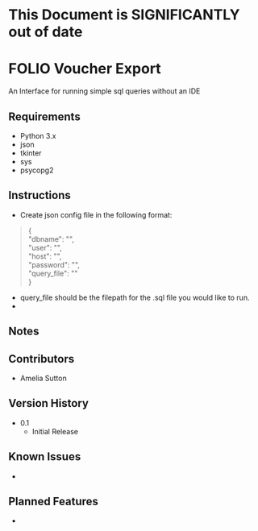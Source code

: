 # This Document is SIGNIFICANTLY out of date

# FOLIO Voucher Export

An Interface for running simple sql queries without an IDE

## Requirements


* Python 3.x
* json
* tkinter
* sys
* psycopg2



## Instructions

* Create json config file in the following format:
>{\
        "dbname": "",\
    "user": "",\
    "host": "",\
    "password": "",\
    "query_file": ""\
}
* query_file should be the filepath for the .sql file you would like to run.
* 
## Notes


## Contributors


* Amelia Sutton


## Version History

* 0.1
    * Initial Release
    
## Known Issues
* 
## Planned Features
*

